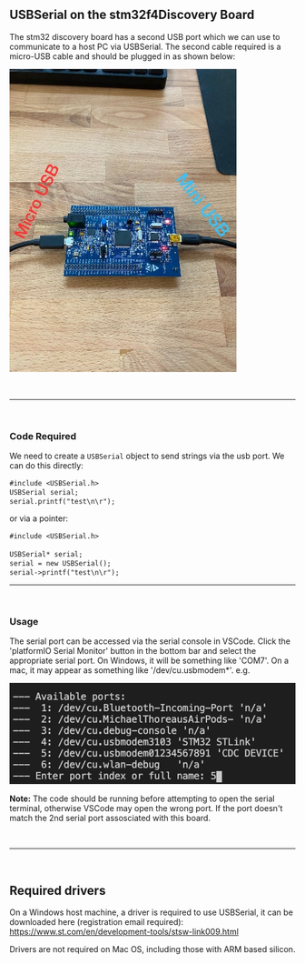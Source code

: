 ## USBSerial on the stm32f4Discovery Board

The stm32 discovery board has a second USB port which we can use to communicate to a host PC via USBSerial. The second cable required is a micro-USB cable and should be plugged in as shown below:

![USBSerial Connection](imgs/board.jpg)

<br />


---

<br />

### Code Required

We need to create a `USBSerial` object to send strings via the usb port. We can do this directly:

```
#include <USBSerial.h>
USBSerial serial;
serial.printf("test\n\r");
```

or via a pointer:

```
#include <USBSerial.h>

USBSerial* serial;
serial = new USBSerial();
serial->printf("test\n\r");
```


---

<br />

### Usage

The serial port can be accessed via the serial console in VSCode. Click the 'platformIO Serial Monitor' button in the bottom bar and select the appropriate serial port. On Windows, it will be something like 'COM7'. On a mac, it may appear as something like '/dev/cu.usbmodem*'. e.g.

![serial](imgs/serial.png)


**Note:** The code should be running before attempting to open the serial terminal, otherwise VSCode may open the wrong port. If the port doesn't match the 2nd serial port assosciated with this board.

<br />

---

<br />

## Required drivers

On a Windows host machine, a driver is required to use USBSerial, it can be downloaded here (registration email required): https://www.st.com/en/development-tools/stsw-link009.html

Drivers are not required on Mac OS, including those with ARM based silicon.


